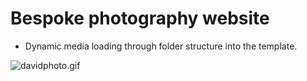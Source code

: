 # Bespoke photography website

 - Dynamic media loading through folder structure into the template.


![davidphoto.gif](https://i.imgur.com/azuKF7r.gif)
